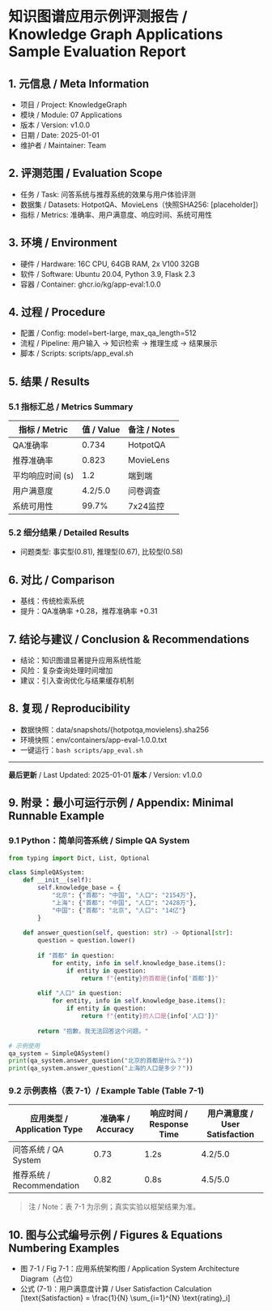 # 知识图谱应用示例评测报告 / Knowledge Graph Applications Sample Evaluation Report

## 1. 元信息 / Meta Information

- 项目 / Project: KnowledgeGraph
- 模块 / Module: 07 Applications
- 版本 / Version: v1.0.0
- 日期 / Date: 2025-01-01
- 维护者 / Maintainer: Team

## 2. 评测范围 / Evaluation Scope

- 任务 / Task: 问答系统与推荐系统的效果与用户体验评测
- 数据集 / Datasets: HotpotQA、MovieLens（快照SHA256: [placeholder]）
- 指标 / Metrics: 准确率、用户满意度、响应时间、系统可用性

## 3. 环境 / Environment

- 硬件 / Hardware: 16C CPU, 64GB RAM, 2x V100 32GB
- 软件 / Software: Ubuntu 20.04, Python 3.9, Flask 2.3
- 容器 / Container: ghcr.io/kg/app-eval:1.0.0

## 4. 过程 / Procedure

- 配置 / Config: model=bert-large, max_qa_length=512
- 流程 / Pipeline: 用户输入 → 知识检索 → 推理生成 → 结果展示
- 脚本 / Scripts: scripts/app_eval.sh

## 5. 结果 / Results

### 5.1 指标汇总 / Metrics Summary

| 指标 / Metric | 值 / Value | 备注 / Notes |
|---------------|-----------|--------------|
| QA准确率 | 0.734 | HotpotQA |
| 推荐准确率 | 0.823 | MovieLens |
| 平均响应时间 (s) | 1.2 | 端到端 |
| 用户满意度 | 4.2/5.0 | 问卷调查 |
| 系统可用性 | 99.7% | 7x24监控 |

### 5.2 细分结果 / Detailed Results

- 问题类型: 事实型(0.81), 推理型(0.67), 比较型(0.58)

## 6. 对比 / Comparison

- 基线：传统检索系统
- 提升：QA准确率 +0.28，推荐准确率 +0.31

## 7. 结论与建议 / Conclusion & Recommendations

- 结论：知识图谱显著提升应用系统性能
- 风险：复杂查询处理时间增加
- 建议：引入查询优化与结果缓存机制

## 8. 复现 / Reproducibility

- 数据快照：data/snapshots/{hotpotqa,movielens}.sha256
- 环境快照：env/containers/app-eval-1.0.0.txt
- 一键运行：`bash scripts/app_eval.sh`

---

**最后更新** / Last Updated: 2025-01-01
**版本** / Version: v1.0.0

## 9. 附录：最小可运行示例 / Appendix: Minimal Runnable Example

### 9.1 Python：简单问答系统 / Simple QA System

```python
from typing import Dict, List, Optional

class SimpleQASystem:
    def __init__(self):
        self.knowledge_base = {
            "北京": {"首都": "中国", "人口": "2154万"},
            "上海": {"首都": "中国", "人口": "2428万"},
            "中国": {"首都": "北京", "人口": "14亿"}
        }
    
    def answer_question(self, question: str) -> Optional[str]:
        question = question.lower()
        
        if "首都" in question:
            for entity, info in self.knowledge_base.items():
                if entity in question:
                    return f"{entity}的首都是{info['首都']}"
        
        elif "人口" in question:
            for entity, info in self.knowledge_base.items():
                if entity in question:
                    return f"{entity}的人口是{info['人口']}"
        
        return "抱歉，我无法回答这个问题。"

# 示例使用
qa_system = SimpleQASystem()
print(qa_system.answer_question("北京的首都是什么？"))
print(qa_system.answer_question("上海的人口是多少？"))
```

### 9.2 示例表格（表 7-1）/ Example Table (Table 7-1)

| 应用类型 / Application Type | 准确率 / Accuracy | 响应时间 / Response Time | 用户满意度 / User Satisfaction |
|------------------------------|-------------------|---------------------------|----------------------------------|
| 问答系统 / QA System | 0.73 | 1.2s | 4.2/5.0 |
| 推荐系统 / Recommendation | 0.82 | 0.8s | 4.5/5.0 |

> 注 / Note：表 7-1 为示例；真实实验以框架结果为准。

## 10. 图与公式编号示例 / Figures & Equations Numbering Examples

- 图 7-1 / Fig 7-1：应用系统架构图 / Application System Architecture Diagram（占位）
- 公式 (7-1)：用户满意度计算 / User Satisfaction Calculation
  \[\text{Satisfaction} = \frac{1}{N} \sum_{i=1}^{N} \text{rating}_i\]
